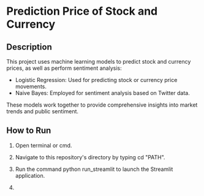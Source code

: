 # Prediction Price of Stock and Currency

## Description

This project uses machine learning models to predict stock and currency prices, as well as perform sentiment analysis:

- Logistic Regression: Used for predicting stock or currency price movements.
- Naive Bayes: Employed for sentiment analysis based on Twitter data.

These models work together to provide comprehensive insights into market trends and public sentiment.

## How to Run

1. Open terminal or cmd.
2. Navigate to this repository's directory by typing cd "PATH".
3. Run the command python run_streamlit to launch the Streamlit application.

4. 
